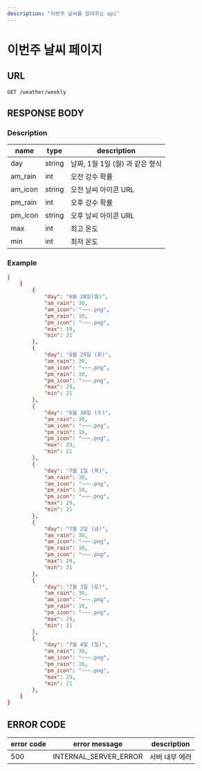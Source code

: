 ```yaml
---
description: "이번주 날씨를 알려주는 api"
---
```

# 이번주 날씨 페이지

## URL

```
GET /weather/weekly
```

## RESPONSE BODY

### Description

| name    | type   | description                     |
| ------- | ------ | ------------------------------- |
| day     | string | 날짜, 1월 1일 (월) 과 같은 형식 |
| am_rain | int    | 오전 강수 확률                  |
| am_icon | string | 오전 날씨 아이콘 URL            |
| pm_rain | int    | 오후 강수 확률                  |
| pm_icon | string | 오후 날씨 아이콘 URL            |
| max     | int    | 최고 온도                       |
| min     | int    | 최저 온도                       |

### Example

```json
{
	[
		{
            "day": "6월 28일(월)",
            "am_rain": 30,
            "am_icon": "~~~.png",
            "pm_rain": 10,
            "pm_icon": "~~~.png",
            "max": 29,
            "min": 21
        },
		{
            "day": "6월 29일 (화)",
            "am_rain": 30,
            "am_icon": "~~~.png",
            "pm_rain": 10,
            "pm_icon": "~~~.png",
            "max": 29,
            "min": 21
        },
        {
            "day": "6월 30일 (수)",
            "am_rain": 30,
            "am_icon": "~~~.png",
            "pm_rain": 10,
            "pm_icon": "~~~.png",
            "max": 29,
            "min": 21
        },
        {
            "day": "7월 1일 (목)",
            "am_rain": 30,
            "am_icon": "~~~.png",
            "pm_rain": 10,
            "pm_icon": "~~~.png",
            "max": 29,
            "min": 21
        },
        {
            "day": "7월 2일 (금)",
            "am_rain": 30,
            "am_icon": "~~~.png",
            "pm_rain": 10,
            "pm_icon": "~~~.png",
            "max": 29,
            "min": 21
        },
        {
            "day": "7월 3일 (토)",
            "am_rain": 30,
            "am_icon": "~~~.png",
            "pm_rain": 10,
            "pm_icon": "~~~.png",
            "max": 29,
            "min": 21
        },
    	{
            "day": "7월 4일 (일)",
            "am_rain": 30,
            "am_icon": "~~~.png",
            "pm_rain": 10,
            "pm_icon": "~~~.png",
            "max": 29,
            "min": 21
        },
    ]
}
```

## ERROR CODE

| error code | error message         | description    |
| ---------- | --------------------- | -------------- |
| 500        | INTERNAL_SERVER_ERROR | 서버 내부 에러 |

